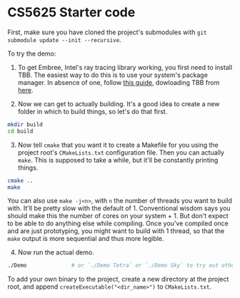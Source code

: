 # CS5625 Starter code

First, make sure you have cloned the project's submodules with `git submodule update --init --recursive`.

To try the demo:

1. To get Embree, Intel's ray tracing library working, you first need to install TBB. The easiest way to do this is to use your system's package manager. In absence of one, follow [this guide](https://www.intel.com/content/www/us/en/developer/articles/guide/get-started-with-tbb.html), dowloading TBB from [here](https://github.com/oneapi-src/oneTBB/releases).

2. Now we can get to actually building. It's a good idea to create a new folder in which to build things, so let's do that first.
```sh
mkdir build
cd build
```

3. Now tell `cmake` that you want it to create a Makefile for you using the project root's `CMakeLists.txt` configuration file. Then you can actually `make`. This is supposed to take a while, but it'll be constantly printing things.
```sh
cmake ..
make
```
You can also use `make -j<n>`, with `n` the number of threads you want to build with. It'll be pretty slow with the default of 1. Conventional wisdom says you should make this the number of cores on your system + 1. But don't expect to be able to do anything else while compiling. Once you've compiled once and are just prototyping, you might want to build with 1 thread, so that the `make` output is more sequential and thus more legible. 

4. Now run the actual demo.
```sh
./Demo              # or `./Demo Tetra` or `./Demo Sky` to try out others
```

To add your own binary to the project, create a new directory at the project root, and append `createExecutable("<dir_name>")` to `CMakeLists.txt`.
